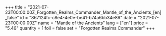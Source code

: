 +++
title = "2021-07-23T00:00:00Z_Forgotten_Realms_Commander_Mantle_of_the_Ancients_[en]_false"
id = "867124fc-c8e4-4e0e-be41-b74a6bb34e86"
date = "2021-07-23T00:00:00Z"
name = "Mantle of the Ancients"
lang = ["en"]
price = "5.46"
quantity = 1
foil = false
set = "Forgotten Realms Commander"
+++
